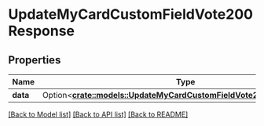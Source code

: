 # UpdateMyCardCustomFieldVote200Response

## Properties

Name | Type | Description | Notes
------------ | ------------- | ------------- | -------------
**data** | Option<[**crate::models::UpdateMyCardCustomFieldVote200ResponseData**](updateMyCardCustomFieldVote_200_response_data.md)> |  | [optional]

[[Back to Model list]](../README.md#documentation-for-models) [[Back to API list]](../README.md#documentation-for-api-endpoints) [[Back to README]](../README.md)



